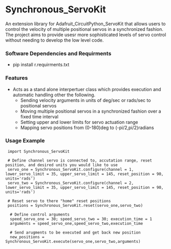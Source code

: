 # Synchronous_ServoKit
An extension library for Adafruit_CircuitPython_ServoKit that allows users to control the velocity of multiple positional servos in a synchronized fashion. The project aims to provide usesr more sophisticated levels of servo control without needing to develop the low level code. 

### Software Dependencies and Requirments
 - pip install r.requirments.txt

### Features
- Acts as a stand alone interpertuer class which provides execution and automatic handling other the following. 
  - Sending velocity arguments in units of deg/sec or rads/sec to positional servos 
  - Moving multiple positional servos in a synchronized fashion over a fixed time interval
  - Setting upper and lower limits for servo actuation range 
  - Mapping servo positions from (0-180)deg to (-pi/2,pi/2)radians

### Usage Example

     import Synchronous_ServoKit
  
     # Define channel servo is connected to, accutation range, reset position, and desired units you would like to use 
     servo_one = Synchronous_ServoKit.configure(channel = 1, lower_servo_limit = 35, upper_servo_limit = 145, reset_position = 90, units='rads')
     servo_two = Synchronous_ServoKit.configure(channel = 2, lower_servo_limit = 35, upper_servo_limit = 145, reset_position = 90, units='rads')
  
     # Reset servo to there "home" reset positions
     positions = Synchronous_ServoKit.reset(servo_one,servo_two) 
  
      # Define control arguments 
      speed_servo_one = 30; speed_servo_two = 30; execution_time = 1 
      arguments = speed_servo_one,speed_servo_two,execution_time
  
      # Send arugments to be executed and get back new position 
      new_positions = Synchronous_ServoKit.execute(servo_one,servo_two,arguments)
      
   

  
  
  
  
